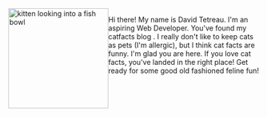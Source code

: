 <img src="https://live.staticflickr.com/3313/3481540500_c846c62863_b.jpg" width="200" alt="kitten looking into a fish bowl" style="float: left"/>
<caption"Cat Fish 2" by admiller is licensed under CC BY 2.0</caption>


Hi there! My name is David Tetreau. I'm an aspiring Web Developer. You've found my catfacts blog . I really don't like to keep cats as pets (I'm allergic), but I think cat facts are funny. I'm glad you are here. If you love cat facts, you've landed in the right place! Get ready for some good old fashioned feline fun!

